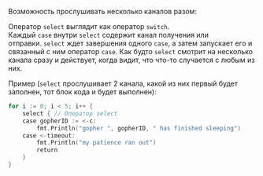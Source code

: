 Возможность прослушивать несколько каналов разом:

Оператор `select` выглядит как оператор `switch`. Каждый `case` внутри `select` содержит канал получения или отправки. `select` ждет завершения одного `case`, а затем запускает его и связанный с ним оператор `case`. Как будто `select` смотрит на несколько канала сразу и действует, когда видит, что что-то случается с любым из них.

Пример (`select` прослушивает 2 канала, какой из них первый будет заполнен, тот блок кода и будет выполнен):

```go
for i := 0; i < 5; i++ {
    select { // Оператор select
    case gopherID := <-c: 
        fmt.Println("gopher ", gopherID, " has finished sleeping")
    case <-timeout:
        fmt.Println("my patience ran out")
        return
    }
}
```

